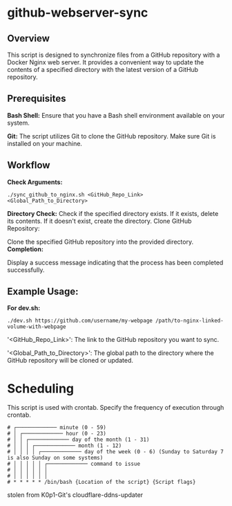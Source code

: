 # github-webserver-sync


## Overview
This script is designed to synchronize files from a GitHub repository with a Docker Nginx web server. It provides a convenient way to update the contents of a specified directory with the latest version of a GitHub repository.

## Prerequisites
**Bash Shell:** Ensure that you have a Bash shell environment available on your system.

**Git:** The script utilizes Git to clone the GitHub repository. Make sure Git is installed on your machine.


## Workflow
**Check Arguments:**
```
./sync_github_to_nginx.sh <GitHub_Repo_Link> <Global_Path_to_Directory>
```
**Directory Check:**
Check if the specified directory exists.
If it exists, delete its contents.
If it doesn't exist, create the directory.
Clone GitHub Repository:

Clone the specified GitHub repository into the provided directory.
**Completion:**

Display a success message indicating that the process has been completed successfully.


## Example Usage:
**For dev.sh:**
```
./dev.sh https://github.com/username/my-webpage /path/to-nginx-linked-volume-with-webpage
```

'<GitHub_Repo_Link>': The link to the GitHub repository you want to sync.

'<Global_Path_to_Directory>': The global path to the directory where the GitHub repository will be cloned or updated.


# Scheduling
This script is used with crontab. Specify the frequency of execution through crontab.
```
# ┌───────────── minute (0 - 59)
# │ ┌───────────── hour (0 - 23)
# │ │ ┌───────────── day of the month (1 - 31)
# │ │ │ ┌───────────── month (1 - 12)
# │ │ │ │ ┌───────────── day of the week (0 - 6) (Sunday to Saturday 7 is also Sunday on some systems)
# │ │ │ │ │ ┌───────────── command to issue                               
# │ │ │ │ │ │
# │ │ │ │ │ │
# * * * * * /bin/bash {Location of the script} {Script flags}
```
stolen from K0p1-Git's cloudflare-ddns-updater
